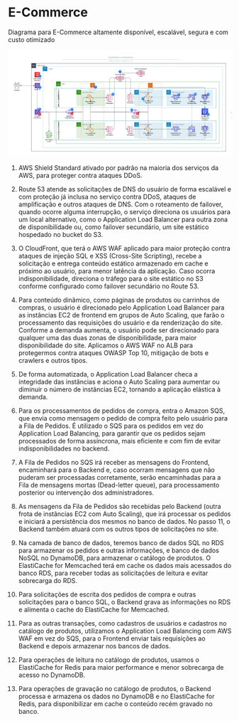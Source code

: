 # E-Commerce

Diagrama para E-Commerce altamente disponível, escalável, segura e com custo otimizado

![Diagrama E-Commerce](./E-commerce.PNG)

1. AWS Shield Standard ativado por padrão na maioria dos serviços da AWS, para proteger contra ataques DDoS.

2. Route 53 atende as solicitações de DNS do usuário de forma escalável e com proteção já inclusa no serviço contra DDoS, ataques de amplificação e outros ataques de DNS. Com o roteamento de failover, quando ocorre alguma interrupção, o serviço direciona os usuários para um local alternativo, como o Application Load Balancer para outra zona de disponibilidade ou, como failover secundário, um site estático hospedado no bucket do S3. 

3. O CloudFront, que terá o AWS WAF aplicado para maior proteção contra ataques de injeção SQL e XSS (Cross-Site Scripting), recebe a solicitação e entrega conteúdo estático armazenado em cache e próximo ao usuário, para menor latência da aplicação. 
Caso ocorra indisponibilidade, direciona o tráfego para o site estático no S3 conforme configurado como failover secundário no Route 53.

4. Para conteúdo dinâmico, como páginas de produtos ou carrinhos de compras, o usuário é direcionado pelo Application Load Balancer para as instâncias EC2 de frontend em grupos de Auto Scaling, que farão o processamento das requisições do usuário e da renderização do site. Conforme a demanda aumenta, o usuário pode ser direcionado para qualquer uma das duas zonas de disponibilidade, para maior disponibilidade do site.
Aplicamos o AWS WAF no ALB para protegermos contra ataques OWASP Top 10, mitigação de bots e crawlers e outros tipos.

5. De forma automatizada, o Application Load Balancer checa a integridade das instâncias e aciona o Auto Scaling para aumentar ou diminuir o número de instâncias EC2, tornando a aplicação elástica à demanda.

6. Para os processamentos de pedidos de compra, entra o Amazon SQS, que envia como mensagem o pedido de compra feito pelo usuário para a Fila de Pedidos.
É utilizado o SQS para os pedidos em vez do Application Load Balancing, para garantir que os pedidos sejam processados de forma assíncrona, mais eficiente e com fim de evitar indisponibilidades no backend.

7. A Fila de Pedidos no SQS irá receber as mensagens do Frontend, encaminhará para o Backend e, caso ocorram mensagens que não puderam ser processadas corretamente, serão encaminhadas para a Fila de mensagens mortas (Dead-letter queue), para processamento posterior ou intervenção dos administradores.

8. As mensagens da Fila de Pedidos são recebidas pelo Backend (outra frota de instâncias EC2 com Auto Scaling), que irá processar os pedidos e iniciará a persistência dos mesmos no banco de dados. No passo 11, o Backend também atuará com os outros tipos de solicitações no site.

9. Na camada de banco de dados, teremos banco de dados SQL no RDS para armazenar os pedidos e outras informações, e banco de dados NoSQL no DynamoDB, para armazenar o catálogo de produtos.
O ElastiCache for Memcached terá em cache os dados mais acessados do banco RDS, para receber todas as solicitações de leitura e evitar sobrecarga do RDS.

10. Para solicitações de escrita dos pedidos de compra e outras solicitações para o banco SQL, o Backend grava as informações no RDS e alimenta o cache do ElastiCache for Memcached.

11. Para as outras transações, como cadastros de usuários e cadastros no catálogo de produtos, utilizamos o Application Load Balancing com AWS WAF em vez do SQS, para o Frontend enviar tais requisições ao Backend e depois armazenar nos bancos de dados.

12. Para operações de leitura no catálogo de produtos, usamos o ElastiCache for Redis para maior performance e menor sobrecarga de acesso no DynamoDB.

13. Para operações de gravação no catálogo de produtos, o Backend processa e armazena os dados no DynamoDB e no ElastiCache for Redis, para disponibilizar em cache o conteúdo recém gravado no banco.


